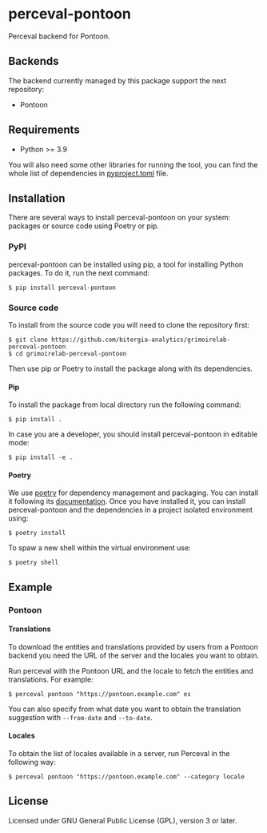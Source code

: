 # perceval-pontoon

Perceval backend for Pontoon.

## Backends

The backend currently managed by this package support the next repository:

* Pontoon

## Requirements

 * Python >= 3.9

You will also need some other libraries for running the tool, you can find the
whole list of dependencies in [pyproject.toml](pyproject.toml) file.

## Installation

There are several ways to install perceval-pontoon on your system: packages or source 
code using Poetry or pip.

### PyPI

perceval-pontoon can be installed using pip, a tool for installing Python packages. 
To do it, run the next command:
```
$ pip install perceval-pontoon
```

### Source code

To install from the source code you will need to clone the repository first:
```
$ git clone https://github.com/bitergia-analytics/grimoirelab-perceval-pontoon
$ cd grimoirelab-perceval-pontoon
```

Then use pip or Poetry to install the package along with its dependencies.

#### Pip
To install the package from local directory run the following command:
```
$ pip install .
```
In case you are a developer, you should install perceval-pontoon in editable mode:
```
$ pip install -e .
```

#### Poetry
We use [poetry](https://python-poetry.org/) for dependency management and 
packaging. You can install it following its [documentation](https://python-poetry.org/docs/#installation).
Once you have installed it, you can install perceval-pontoon and the dependencies in 
a project isolated environment using:
```
$ poetry install
```
To spaw a new shell within the virtual environment use:
```
$ poetry shell
```

## Example

### Pontoon

#### Translations

To download the entities and translations provided by users from a Pontoon backend
you need the URL of the server and the locales you want to obtain.

Run perceval with the Pontoon URL and the locale to fetch the entities and
translations. For example:

```
$ perceval pontoon "https://pontoon.example.com" es
```

You can also specify from what date you want to obtain the translation suggestion
with `--from-date` and `--to-date`.

#### Locales

To obtain the list of locales available in a server, run Perceval in the following way:

```
$ perceval pontoon "https://pontoon.example.com" --category locale
```

## License

Licensed under GNU General Public License (GPL), version 3 or later.
